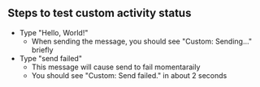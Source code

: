 ## Steps to test custom activity status

- Type "Hello, World!"
   - When sending the message, you should see "Custom: Sending..." briefly
- Type "send failed"
   - This message will cause send to fail momentaraily
   - You should see "Custom: Send failed." in about 2 seconds
